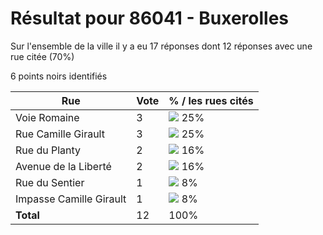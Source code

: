 # Résultat pour 86041 - Buxerolles

Sur l'ensemble de la ville il y a eu 17 réponses dont 12 réponses avec une rue citée (70%)

6 points noirs identifiés

| Rue | Vote | % / les rues cités|
|-----|------|-------------------|
| Voie Romaine | 3 | <img src="../../img/bar_25.gif" />&nbsp;25%|
| Rue Camille Girault | 3 | <img src="../../img/bar_25.gif" />&nbsp;25%|
| Rue du Planty | 2 | <img src="../../img/bar_16.gif" />&nbsp;16%|
| Avenue de la Liberté | 2 | <img src="../../img/bar_16.gif" />&nbsp;16%|
| Rue du Sentier | 1 | <img src="../../img/bar_8.gif" />&nbsp;8%|
| Impasse Camille Girault | 1 | <img src="../../img/bar_8.gif" />&nbsp;8%|
| **Total** | 12 | 100%|
